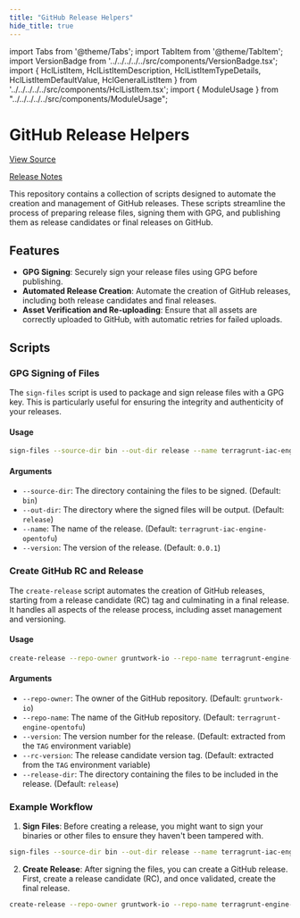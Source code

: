 ```yaml
---
title: "GitHub Release Helpers"
hide_title: true
---
```


import Tabs from '@theme/Tabs';
import TabItem from '@theme/TabItem';
import VersionBadge from '../../../../../src/components/VersionBadge.tsx';
import { HclListItem, HclListItemDescription, HclListItemTypeDetails, HclListItemDefaultValue, HclGeneralListItem } from '../../../../../src/components/HclListItem.tsx';
import { ModuleUsage } from "../../../../../src/components/ModuleUsage";

<VersionBadge repoTitle="CI Modules" version="0.59.1" lastModifiedVersion="0.58.1"/>

# GitHub Release Helpers

<a href="https://github.com/gruntwork-io/terraform-aws-ci/tree/v0.59.1/modules/github-release-helpers" className="link-button" title="View the source code for this module in GitHub.">View Source</a>

<a href="https://github.com/gruntwork-io/terraform-aws-ci/releases/tag/v0.58.1" className="link-button" title="Release notes for only versions which impacted this module.">Release Notes</a>

This repository contains a collection of scripts designed to automate the creation and management of GitHub releases.
These scripts streamline the process of preparing release files, signing them with GPG, and publishing them as release
candidates or final releases on GitHub.

## Features

*   **GPG Signing**: Securely sign your release files using GPG before publishing.
*   **Automated Release Creation**: Automate the creation of GitHub releases, including both release candidates and final releases.
*   **Asset Verification and Re-uploading**: Ensure that all assets are correctly uploaded to GitHub, with automatic retries for failed uploads.

## Scripts

### GPG Signing of Files

The `sign-files` script is used to package and sign release files with a GPG key. This is particularly useful for
ensuring the integrity and authenticity of your releases.

#### Usage

```bash
sign-files --source-dir bin --out-dir release --name terragrunt-iac-engine-opentofu --version 0.0.1
```

#### Arguments

*   `--source-dir`: The directory containing the files to be signed. (Default: `bin`)
*   `--out-dir`: The directory where the signed files will be output. (Default: `release`)
*   `--name`: The name of the release. (Default: `terragrunt-iac-engine-opentofu`)
*   `--version`: The version of the release. (Default: `0.0.1`)

### Create GitHub RC and Release

The `create-release` script automates the creation of GitHub releases, starting from a release candidate (RC) tag and
culminating in a final release. It handles all aspects of the release process, including asset management and versioning.

#### Usage

```bash
create-release --repo-owner gruntwork-io --repo-name terragrunt-engine-opentofu --version 1.0.0 --rc-version 1.0.0-rc1 --release-dir release
```

#### Arguments

*   `--repo-owner`: The owner of the GitHub repository. (Default: `gruntwork-io`)
*   `--repo-name`: The name of the GitHub repository. (Default: `terragrunt-engine-opentofu`)
*   `--version`: The version number for the release. (Default: extracted from the `TAG` environment variable)
*   `--rc-version`: The release candidate version tag. (Default: extracted from the `TAG` environment variable)
*   `--release-dir`: The directory containing the files to be included in the release. (Default: `release`)

### Example Workflow

1.  **Sign Files**: Before creating a release, you might want to sign your binaries or other files to ensure they haven't been tampered with.

```bash
sign-files --source-dir bin --out-dir release --name terragrunt-iac-engine-opentofu --version 0.0.1
```

2.  **Create Release**: After signing the files, you can create a GitHub release. First, create a release candidate (RC), and once validated, create the final release.

```bash
create-release --repo-owner gruntwork-io --repo-name terragrunt-engine-opentofu --rc-version 1.0.0-rc1 --version 1.0.0 --release-dir release
```


<!-- ##DOCS-SOURCER-START
{
  "originalSources": [
    "https://github.com/gruntwork-io/terraform-aws-ci/tree/v0.59.1/modules/github-release-helpers/readme.md",
    "https://github.com/gruntwork-io/terraform-aws-ci/tree/v0.59.1/modules/github-release-helpers/variables.tf",
    "https://github.com/gruntwork-io/terraform-aws-ci/tree/v0.59.1/modules/github-release-helpers/outputs.tf"
  ],
  "sourcePlugin": "module-catalog-api",
  "hash": "0714982d57771f76efd8f726baf8b1f9"
}
##DOCS-SOURCER-END -->
